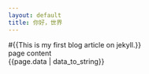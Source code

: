 ```yaml
---
layout: default
title: 你好，世界
---
```


#{{This is my first blog article on jekyll.}}
<br>
page content
<br>
{{page.data | data_to_string}}
